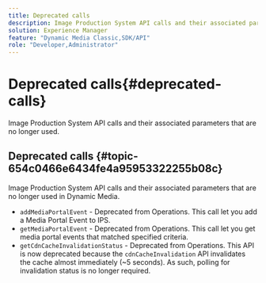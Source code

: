 ```yaml
---
title: Deprecated calls
description: Image Production System API calls and their associated parameters that are no longer used in Dynamic Media.
solution: Experience Manager
feature: "Dynamic Media Classic,SDK/API"
role: "Developer,Administrator"
---
```


# Deprecated calls{#deprecated-calls}

Image Production System API calls and their associated parameters that are no longer used.

## Deprecated calls {#topic-654c0466e6434fe4a95953322255b08c}

Image Production System API calls and their associated parameters that are no longer used in Dynamic Media.

* `addMediaPortalEvent` - Deprecated from Operations. This call let you add a Media Portal Event to IPS.  
* `getMediaPortalEvent` - Deprecated from Operations. This call let you get media portal events that matched specified criteria.  
* `getCdnCacheInvalidationStatus` - Deprecated from Operations. This API is now deprecated because the `cdnCacheInvalidation` API invalidates the cache almost immediately (~5 seconds). As such, polling for invalidation status is no longer required.

